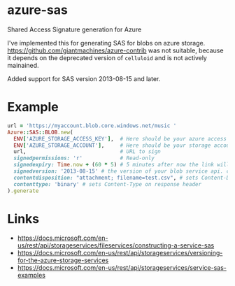 # azure-sas
Shared Access Signature generation for Azure

I've implemented this for generating SAS for blobs on azure storage.
https://github.com/giantmachines/azure-contrib was not suitable, because it
depends on the deprecated version of `celluloid` and is not actively mainained.

Added support for SAS version 2013-08-15 and later.

# Example

```ruby
url = 'https://myaccount.blob.core.windows.net/music '
Azure::SAS::BLOB.new(
  ENV['AZURE_STORAGE_ACCESS_KEY'],  # Here should be your azure access key
  ENV['AZURE_STORAGE_ACCOUNT'],     # Here should be your storage account name
  url,                              # URL to sign
  signedpermissions: 'r'            # Read-only
  signedexpiry: Time.now + (60 * 5) # 5 minutes after now the link will be expired
  signedversion: '2013-08-15' # the version of your blob service api. can be found on requests response header
  contentdisposition: "attachment; filename=test.csv", # sets Content-Disposition on response header
  contenttype: 'binary' # sets Content-Type on response header
).generate
```

# Links
 * https://docs.microsoft.com/en-us/rest/api/storageservices/fileservices/constructing-a-service-sas
 * https://docs.microsoft.com/en-us/rest/api/storageservices/versioning-for-the-azure-storage-services
 * https://docs.microsoft.com/en-us/rest/api/storageservices/service-sas-examples